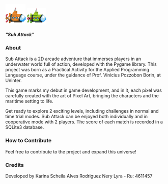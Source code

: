 ![](asset/image/Player1.png)                            ![](asset/image/Player2.png)
##### "Sub Attack"  

### About
Sub Attack is a 2D arcade adventure that immerses players in an underwater world full of action, developed with the Pygame library. This project was born as a Practical Activity for the Applied Programming Language course, under the guidance of Prof. Vinicius Pozzobon Borin, at Uninter.

This game marks my debut in game development, and in it, each pixel was carefully created with the art of Pixel Art, bringing the characters and the maritime setting to life.

Get ready to explore 2 exciting levels, including challenges in normal and time trial modes. Sub Attack can be enjoyed both individually and in cooperative mode with 2 players. The score of each match is recorded in a SQLite3 database.

### How to Contribute
Feel free to contribute to the project and expand this universe!

### Credits
Developed by Karina Scheila Alves Rodriguez Nery Lyra - Ru: 4611457
